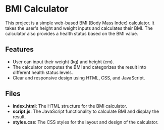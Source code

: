 
# BMI Calculator

This project is a simple web-based BMI (Body Mass Index) calculator. It takes the user's height and weight inputs and calculates their BMI. The calculator also provides a health status based on the BMI value.

## Features

- User can input their weight (kg) and height (cm).
- The calculator computes the BMI and categorizes the result into different health status levels.
- Clear and responsive design using HTML, CSS, and JavaScript.

## Files

- **index.html**: The HTML structure for the BMI calculator.
- **script.js**: The JavaScript functionality to calculate BMI and display the result.
- **styles.css**: The CSS styles for the layout and design of the calculator.
